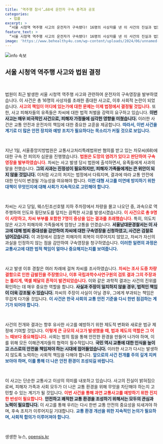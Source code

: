 ```yaml
---
title: ‘역주행 참사’…68세 운전자 구속 충격과 공포
categories:
  - 법률
excerpt: >
  “서울 시청역 역주행 사고의 운전자가 구속됐다! 16명의 사상자를 낸 이 사건의 진실과 법원의 판단은? 사고 현장의 shocking footage와 함께 밝혀진 충격적인 내막을 확인해보세요!”
feature_text: >
  “서울 시청역 역주행 사고의 운전자가 구속됐다! 16명의 사상자를 낸 이 사건의 진실과 법원의 판단은? 사고 현장의 shocking footage와 함께 밝혀진 충격적인 내막을 확인해보세요!”
image: 'https://www.behealthy4u.com/wp-content/uploads/2024/06/unnamed-file.png'
---
```


<p><img src="https://www.behealthy4u.com/wp-content/uploads/2024/06/unnamed-file.png" alt="info 속보" /></p>

<h2 data-ke-size="size26">서울 시청역 역주행 사고와 법원 결정</h2>

<p data-ke-size="size16">&nbsp;</p>

<p>법원이 최근 발생한 서울 시청역 역주행 사고와 관련하여 운전자의 구속영장을 발부하였습니다. 이 사건은 총 16명의 사상자를 초래한 중대한 사고로, 이후 사회적 논란이 되었습니다. <b><span style="color: #ee2323;">사고의 책임이 어디에 있는가에 대한 문제는 이제 법정에서 결정될 것입니다.</span></b> 또한, 사고 피해자들의 유족들은 차씨에 대한 법적 처벌을 강력히 요구하고 있습니다. <b><span style="background-color: #21538527;">이번 사고는 매우 비극적인 사건으로, 피해자 가정들에 심각한 영향을 미쳤습니다.</span></b> 이러한 사건은 교통 안전과 운전자의 책임에 대한 중요한 교훈을 제공합니다. <b><span style="color: #1a5490;">따라서, 이번 사건을 계기로 더 많은 안전 장치와 예방 조치가 필요하다는 목소리가 커질 것으로 보입니다.</span></b></p>

<p data-ke-size="size16">&nbsp;</p>

<p>지난 1일, 서울중앙지방법원은 교통사고처리특례법위반 혐의를 받고 있는 차모씨(68)에 대한 구속 전 피의자 심문을 진행했습니다. <b><span style="color: #ee2323;">법원은 도망의 염려가 있다고 판단하여 구속영장을 발부하였습니다.</span></b> 차씨는 사고 발생 당시 법원에 출석하면서, 유족들에게 사과의 말을 전했습니다. <b><span style="background-color: #21538527;">그의 사과는 진정성이 필요하지만, 피해자 가족들에게는 큰 위안이 되지 않을 것입니다.</span></b> 이처럼 사고의 처지는 법정에서 다뤄지며, 결과에 따라 교통 안전에 대한 인식이 변경될 가능성을 여유해야 합니다. <b><span style="color: #1a5490;">이런 대형 사고를 미연에 방지하기 위한 대책이 무엇인지에 대해 사회가 지속적으로 고민해야 합니다.</span></b></p>

<p data-ke-size="size16">&nbsp;</p>

<p>차씨는 사고 당일, 웨스틴조선호텔 지하 주차장에서 차량을 몰고 나오던 중, 과속으로 역주행하여 인도와 횡단보도를 덮치는 끔찍한 사고를 발생시켰습니다. <b><span style="color: #ee2323;">이 사건으로 총 9명이 사망하고, 차씨 부부를 포함한 7명이 중상을 입는 결과를 초래했습니다.</span></b> 특히, 의도치 않은 사고가 피해자와 가족들에게 엄청난 고통을 안겼습니다. <b><span style="background-color: #21538527;">서울남대문경찰서는 이 사고에 대해 범죄 중대성을 감안하여 차씨에 대한 구속영장을 신청하였고, 사건은 검찰로 넘어갔습니다.</span></b> 이 과정에서 검찰은 피해자의 회복이 이루어지지 않았고, 차씨가 자신의 과실을 인정하지 않는 점을 감안하여 구속영장을 청구하였습니다. <b><span style="color: #1a5490;">이러한 일련의 과정은 교통사고에 대한 법적 책임이 얼마나 중요해지는지를 보여줍니다.</span></b></p>

<p data-ke-size="size16">&nbsp;</p>

<p>사고 발생 이후 경찰은 여러 차례에 걸쳐 차씨를 조사하였습니다. <b><span style="color: #ee2323;">차씨는 조사 도중 차량 결함으로 인한 급발진을 주장했으나, 이후 국립과학수사연구원의 검토 결과 그의 주장과는 틀리게, 액셀 페달의 흔적이 발견되었습니다.</span></b> 이와 같은 과학적 결과는 사건의 진위를 확인하는 데 매우 중요한 역할을 합니다. <b><span style="background-color: #21538527;">사실과 주장이 일치하지 않을 경우, 법적인 책임이 더욱 강조될 수 있습니다.</span></b> 차씨의 주장이 사실이 아닐 경우, 그에게 부과되는 책임은 무겁게 다가올 것입니다. <b><span style="color: #1a5490;">이 사건은 한국 사회의 교통 안전 기준을 다시 한번 점검하는 계기가 되어야 합니다.</span></b></p>

<p data-ke-size="size16">&nbsp;</p>

<p>사건의 전개와 결과는 향후 유사한 사고를 예방하기 위한 제도적 변화와 새로운 법규 제정에 기여할 것입니다. <b><span style="color: #ee2323;">이렇게 큰 규모의 사고가 발생했을 때, 법과 제도의 역할은 그 어느 때보다 중요해집니다.</span></b> 사회는 법의 힘을 통해 안전한 환경을 만들어 나가야 하며, 이를 위해 모든 이해관계자들의 협력이 필수적입니다. <b><span style="background-color: #21538527;">국민 역시 교통에 대한 인식을 높이고 스스로의 안전을 책임져야 하는 시대에 접어들었습니다.</span></b> 이러한 사고가 다시는 발생하지 않도록 노력하는 사회적 책임을 다해야 합니다. <b><span style="color: #1a5490;">앞으로의 사건 전개를 주의 깊게 지켜보아야 하며, 이를 통해 더 나은 안전 환경이 조성되길 바랍니다.</span></b></p>

<p data-ke-size="size16">&nbsp;</p>

<p>이 사고는 단순한 교통사고 이상의 의미를 내포하고 있습니다. 사고의 진실이 밝혀짐으로써, 피해자 가족과 사회 모두가 더 나은 교통 환경을 위해 무엇을 차단해야 하는지 고민할 수 있는 계기가 될 것입니다. <b><span style="color: #ee2323;">이번 사건을 통해 과연 교통사고를 예방하기 위한 진지한 반성이 필요합니다.</span></b> <b><span style="background-color: #21538527;">안전하고 쾌적한 교통 환경을 조성하기 위해서는 모두의 관심과 노력이 필요합니다.</span></b> 이 사고를 통해 우리는 다시 한번 교통 안전의 중요성을 되새겨야 하며, 후속 조치가 이루어지길 기대합니다. <b><span style="color: #1a5490;">교통 환경 개선을 위한 지속적인 논의가 필요하며, 사회적 합의가 이루어져야 합니다.</span></b></p>

<p data-ke-size="size16">&nbsp;</p>
생생한 뉴스, <a href="https://opensis.kr" rel="dofollow">opensis.kr</a>


